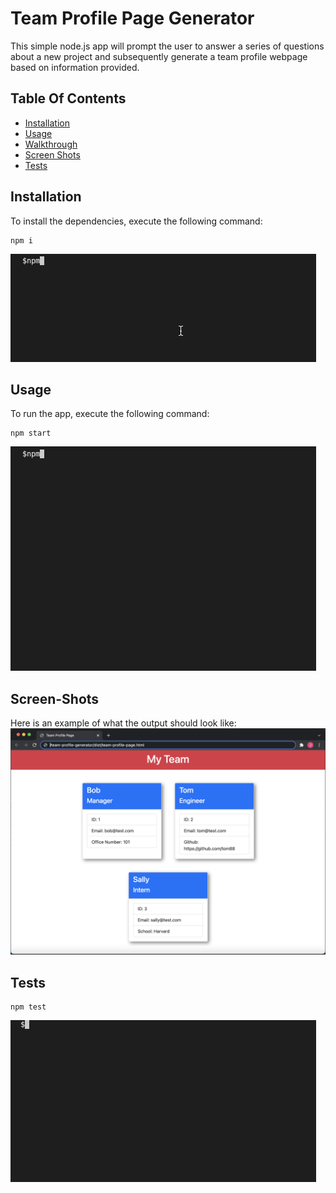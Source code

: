 # Team Profile Page Generator
This simple node.js app will prompt the user to answer a series of questions about a new project and subsequently generate a team profile webpage based on information provided.

## Table Of Contents
- [Installation](#installation)
- [Usage](#usage)
- [Walkthrough](#walkthrough)
- [Screen Shots](#screen-shots)
- [Tests](#tests)

## Installation
To install the dependencies, execute the following command:
```
npm i
```
![Installation](https://github.com/j-goldrath/team-profile-generator/blob/main/assets/videos/team-profile-generator-demo-install.gif?raw=true)

## Usage
To run the app, execute the following command:
```
npm start
```
![Usage](https://github.com/j-goldrath/team-profile-generator/blob/main/assets/videos/team-profile-generator-demo-usage.gif?raw=true)

## Screen-Shots
Here is an example of what the output should look like:
 ![Team Profile Page](https://github.com/j-goldrath/team-profile-generator/blob/main/assets/images/team-profile-generator-demo-output.png?raw=true)

## Tests
```
npm test
```
![Tests](https://github.com/j-goldrath/team-profile-generator/blob/main/assets/videos/team-profile-generator-demo-jest.gif?raw=true)
